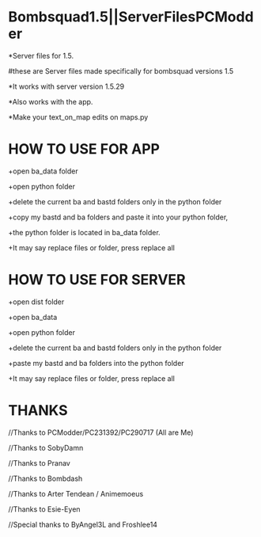 # Bombsquad1.5||ServerFilesPCModder
*Server files for 1.5.

#these are Server files made specifically for bombsquad versions 1.5

*It works with server version 1.5.29

*Also works with the app.

*Make your text_on_map edits on maps.py


# HOW TO USE FOR APP

+open ba_data folder

+open python folder

+delete the current ba and bastd folders only in the python folder

+copy my bastd and ba folders and paste it into your python folder,

+the python folder is located in ba_data folder.

+It may say replace files or folder, press replace all

# HOW TO USE FOR SERVER

+open dist folder

+open ba_data

+open python folder

+delete the current ba and bastd folders only in the python folder

+paste my bastd and ba folders into the python folder

+It may say replace files or folder, press replace all

# THANKS

//Thanks to PCModder/PC231392/PC290717 (All are Me)

//Thanks to SobyDamn

//Thanks to Pranav

//Thanks to Bombdash

//Thanks to Arter Tendean / Animemoeus

//Thanks to Esie-Eyen

//Special thanks to ByAngel3L and Froshlee14
